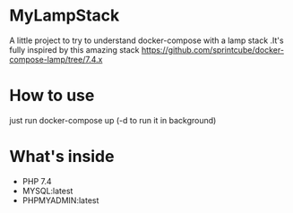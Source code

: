 # MyLampStack
A little project to try to understand docker-compose with a lamp stack .It's fully inspired by this amazing stack https://github.com/sprintcube/docker-compose-lamp/tree/7.4.x

# How to use
just run docker-compose up (-d to run it in background)

# What's inside
 - PHP 7.4
 - MYSQL:latest
 - PHPMYADMIN:latest
